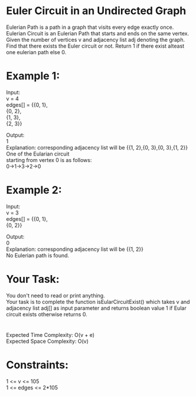 # Euler Circuit in an Undirected Graph

Eulerian Path is a path in a graph that visits every edge exactly once.  
Eulerian Circuit is an Eulerian Path that starts and ends on the same vertex.  
Given the number of vertices v and adjacency list adj denoting the graph.  
Find that there exists the Euler circuit or not. Return 1 if there exist  alteast one eulerian path else 0.

# Example 1:
Input:  
v = 4  
edges[] = {{0, 1},  
           {0, 2},  
           {1, 3},  
           {2, 3}}  
  
Output:  
1  
Explanation: corresponding adjacency list will be {{1, 2},{0, 3},{0, 3},{1, 2}}  
One of the Eularian circuit  
starting from vertex 0 is as follows:  
0->1->3->2->0  

# Example 2:
Input:  
v = 3  
edges[] = {{0, 1},  
         {0, 2}}  
           
  
Output:  
0  
Explanation: corresponding adjacency list will be {{1, 2}}  
No Eulerian path is found.  

# Your Task: 
You don't need to read or print anything.  
Your task is to complete the function isEularCircuitExist() which takes v and adjacency list adj[] as input parameter and returns boolean value 1 if Eular circuit exists otherwise returns 0.  

#
Expected Time Complexity: O(v + e)  
Expected Space Complexity: O(v)

# Constraints:
1 <= v <= 105  
1 <= edges <= 2*105